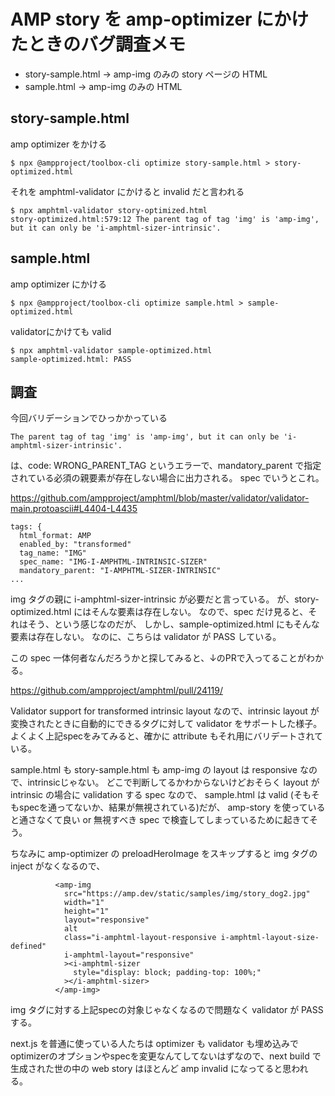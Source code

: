 # AMP story を amp-optimizer にかけたときのバグ調査メモ

- story-sample.html -> amp-img のみの story ページの HTML
- sample.html -> amp-img のみの HTML

## story-sample.html 

amp optimizer をかける

```
$ npx @ampproject/toolbox-cli optimize story-sample.html > story-optimized.html
```

それを amphtml-validator にかけると invalid だと言われる

```
$ npx amphtml-validator story-optimized.html
story-optimized.html:579:12 The parent tag of tag 'img' is 'amp-img', but it can only be 'i-amphtml-sizer-intrinsic'.
```

## sample.html

amp optimizer にかける

```
$ npx @ampproject/toolbox-cli optimize sample.html > sample-optimized.html
```

validatorにかけても valid

```
$ npx amphtml-validator sample-optimized.html
sample-optimized.html: PASS
```

## 調査

今回バリデーションでひっかかっている

`The parent tag of tag 'img' is 'amp-img', but it can only be 'i-amphtml-sizer-intrinsic'.`

は、code: WRONG_PARENT_TAG というエラーで、mandatory_parent で指定されている必須の親要素が存在しない場合に出力される。
spec でいうとこれ。

https://github.com/ampproject/amphtml/blob/master/validator/validator-main.protoascii#L4404-L4435

```
tags: {
  html_format: AMP
  enabled_by: "transformed"
  tag_name: "IMG"
  spec_name: "IMG-I-AMPHTML-INTRINSIC-SIZER"
  mandatory_parent: "I-AMPHTML-SIZER-INTRINSIC"
...
```

img タグの親に i-amphtml-sizer-intrinsic が必要だと言っている。
が、story-optimized.html にはそんな要素は存在しない。
なので、spec だけ見ると、それはそう、という感じなのだが、
しかし、sample-optimized.html にもそんな要素は存在しない。
なのに、こちらは validator が PASS している。

この spec 一体何者なんだろうかと探してみると、↓のPRで入ってることがわかる。

https://github.com/ampproject/amphtml/pull/24119/

Validator support for transformed intrinsic layout なので、intrinsic layout が変換されたときに自動的にできるタグに対して validator をサポートした様子。
よくよく上記specをみてみると、確かに attribute もそれ用にバリデートされている。  

sample.html も story-sample.html も amp-img の layout は responsive なので、intrinsicじゃない。
どこで判断してるかわからないけどおそらく layout が intrinsic の場合に validation する spec なので、
sample.html は valid (そもそもspecを通ってないか、結果が無視されている)だが、
amp-story を使っていると通さなくて良い or 無視すべき spec で検査してしまっているために起きてそう。

ちなみに amp-optimizer の preloadHeroImage をスキップすると img タグの inject がなくなるので、

```
          <amp-img
            src="https://amp.dev/static/samples/img/story_dog2.jpg"
            width="1"
            height="1"
            layout="responsive"
            alt
            class="i-amphtml-layout-responsive i-amphtml-layout-size-defined"
            i-amphtml-layout="responsive"
            ><i-amphtml-sizer
              style="display: block; padding-top: 100%;"
            ></i-amphtml-sizer>
          </amp-img>
```

img タグに対する上記specの対象じゃなくなるので問題なく validator が PASS する。

next.js を普通に使っている人たちは optimizer も validator も埋め込みでoptimizerのオプションやspecを変更なんてしてないはずなので、next build で生成された世の中の web story はほとんど amp invalid になってると思われる。

